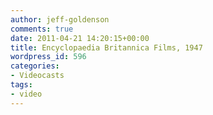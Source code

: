```yaml
---
author: jeff-goldenson
comments: true
date: 2011-04-21 14:20:15+00:00
title: Encyclopaedia Britannica Films, 1947
wordpress_id: 596
categories:
- Videocasts
tags:
- video
---
```



